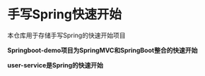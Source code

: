 # 手写Spring快速开始

本仓库用于存储手写Spring的快速开始项目

**Springboot-demo项目为SpringMVC和SpringBoot整合的快速开始**

**user-service是Spring的快速开始**